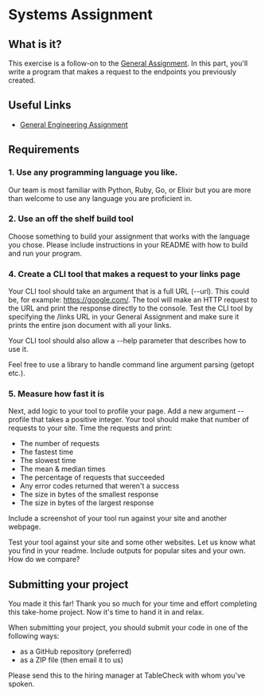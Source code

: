 # Systems Assignment

## What is it?

This exercise is a follow-on to the [General Assignment](https://github.com/tablecheck/tablecheck-2020-general-engineering-assignment).  In this part, you'll write a program that makes a request to the endpoints you previously created.

## Useful Links

- [General Engineering Assignment](https://github.com/tablecheck/tablecheck-2020-general-engineering-assignment)

## Requirements

### 1. Use any programming language you like.

Our team is most familiar with Python, Ruby, Go, or Elixir but you are more than welcome to use any language you are proficient in.

### 2. Use an off the shelf build tool

Choose something to build your assignment that works with the language you chose. Please include instructions in your README with how to build and run your program.

### 4. Create a CLI tool that makes a request to your links page

Your CLI tool should take an argument that is a full URL (--url). This could be, for example: https://google.com/.  The tool will make an HTTP request to the URL and print the response directly to the console.  Test the CLI tool by specifying the /links URL in your General Assignment and make sure it prints the entire json document with all your links.

Your CLI tool should also allow a --help parameter that describes how to use it.

Feel free to use a library to handle command line argument parsing (getopt etc.).

### 5. Measure how fast it is

Next, add logic to your tool to profile your page.  Add a new argument --profile that takes a positive integer.  Your tool should make that number of requests to your site.  Time the requests and print:

* The number of requests
* The fastest time
* The slowest time
* The mean & median times
* The percentage of requests that succeeded
* Any error codes returned that weren't a success
* The size in bytes of the smallest response
* The size in bytes of the largest response

Include a screenshot of your tool run against your site and another webpage.

Test your tool against your site and some other websites.  Let us know what you find in your readme.  Include outputs for popular sites and your own.  How do we compare?

## Submitting your project

You made it this far! Thank you so much for your time and effort completing this take-home project. Now it's time to hand it in and relax.

When submitting your project, you should submit your code in one of the following ways:
- as a GitHub repository (preferred)
- as a ZIP file (then email it to us)

Please send this to the hiring manager at TableCheck with whom you've spoken.
